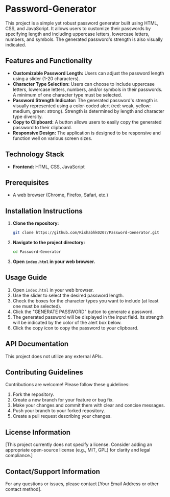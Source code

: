 # Password-Generator


This project is a simple yet robust password generator built using HTML, CSS, and JavaScript. It allows users to customize their passwords by specifying length and including uppercase letters, lowercase letters, numbers, and symbols.  The generated password's strength is also visually indicated.


## Features and Functionality

* **Customizable Password Length:**  Users can adjust the password length using a slider (1-20 characters).
* **Character Type Selection:** Users can choose to include uppercase letters, lowercase letters, numbers, and/or symbols in their passwords.  A minimum of one character type must be selected.
* **Password Strength Indicator:** The generated password's strength is visually represented using a color-coded alert (red: weak, yellow: medium, green: strong).  Strength is determined by length and character type diversity.
* **Copy to Clipboard:** A button allows users to easily copy the generated password to their clipboard.
* **Responsive Design:** The application is designed to be responsive and function well on various screen sizes.


## Technology Stack

* **Frontend:** HTML, CSS, JavaScript


## Prerequisites

* A web browser (Chrome, Firefox, Safari, etc.)


## Installation Instructions

1. **Clone the repository:**
   ```bash
   git clone https://github.com/Rishabhk0207/Password-Generator.git
   ```
2. **Navigate to the project directory:**
   ```bash
   cd Password-Generator
   ```
3. **Open `index.html` in your web browser.**


## Usage Guide

1. Open `index.html` in your web browser.
2. Use the slider to select the desired password length.
3. Check the boxes for the character types you want to include (at least one must be selected).
4. Click the "GENERATE PASSWORD" button to generate a password.
5. The generated password will be displayed in the input field. Its strength will be indicated by the color of the alert box below.
6. Click the copy icon to copy the password to your clipboard.


## API Documentation

This project does not utilize any external APIs.


## Contributing Guidelines

Contributions are welcome! Please follow these guidelines:

1. Fork the repository.
2. Create a new branch for your feature or bug fix.
3. Make your changes and commit them with clear and concise messages.
4. Push your branch to your forked repository.
5. Create a pull request describing your changes.


## License Information

[This project currently does not specify a license.  Consider adding an appropriate open-source license (e.g., MIT, GPL) for clarity and legal compliance.]


## Contact/Support Information

For any questions or issues, please contact [Your Email Address or other contact method].
